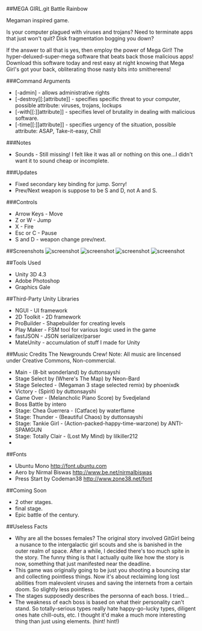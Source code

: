 ##MEGA GIRL.git Battle Rainbow

Megaman inspired game.

Is your computer plagued with viruses and trojans?  Need to terminate apps that just won't quit?  Disk fragmentation bogging you down?

If the answer to all that is yes, then employ the power of Mega Girl! The hyper-deluxed-super-mega software that beats back those malicious apps! Download this software today and rest easy at night knowing that Mega Girl's got your back, obliterating those nasty bits into smithereens!

###Command Arguments
* [-admin] - allows administrative rights
* [-destroy[[:]attribute]] - specifies specific threat to your computer, possible attribute: viruses, trojans, lockups
* [-with[[:]]attribute]] - specifies level of brutality in dealing with malicious software.
* [-time[[:]]attribute]] - specifies urgency of the situation, possible attribute: ASAP, Take-it-easy, Chill

###Notes
* Sounds - Still missing! I felt like it was all or nothing on this one...I didn't want it to sound cheap or incomplete.

###Updates
* Fixed secondary key binding for jump.  Sorry!
* Prev/Next weapon is suppose to be S and D, not A and S.

###Controls
* Arrow Keys - Move
* Z or W - Jump
* X - Fire
* Esc or C - Pause
* S and D - weapon change prev/next.

##Screenshots
![screenshot](https://github.com/ddionisio/game-off-2013/blob/master/Promo/screenshot_0.png?raw=true)
![screenshot](https://github.com/ddionisio/game-off-2013/blob/master/Promo/screenshot_1.png?raw=true)
![screenshot](https://github.com/ddionisio/game-off-2013/blob/master/Promo/screenshot_2.png?raw=true)
![screenshot](https://github.com/ddionisio/game-off-2013/blob/master/Promo/screenshot_3.png?raw=true)

##Tools Used
* Unity 3D 4.3
* Adobe Photoshop
* Graphics Gale

##Third-Party Unity Libraries
* NGUI - UI framework
* 2D Toolkit - 2D framework
* ProBuilder - Shapebuilder for creating levels
* Play Maker - FSM tool for various logic used in the game
* fastJSON - JSON serializer/parser
* MateUnity - accumulation of stuff I made for Unity

##Music Credits
The Newgrounds Crew!
Note: All music are lincensed under Creative Commons, Non-commercial.
* Main - (8-bit wonderland) by duttonsayshi
* Stage Select by (Where's The Map) by Neon-Bard
* Stage Selected - (Megaman 3 stage selected remix) by phoenixdk
* Victory - (Spirit) by duttonsayshi
* Game Over - (Melancholic Piano Score) by 5vedjeland
* Boss Battle by intero
* Stage: Chea Guerrera - (Catface) by waterflame
* Stage: Thunder - (Beautiful Chaos) by duttonsayshi
* Stage: Tankie Girl - (Action-packed-happy-time-warzone) by ANTI-SPAMGUN
* Stage: Totally Clair - (Lost My Mind) by lilkiller212
* 
##Fonts
* Ubuntu Mono http://font.ubuntu.com
* Aero by Nirmal Biswas http://www.be.net/nirmalbiswas
* Press Start by Codeman38 http://www.zone38.net/font

##Coming Soon
* 2 other stages.
* final stage.
* Epic battle of the century.
 
##Useless Facts
* Why are all the bosses females? The original story involved GitGirl being a nusance to the intergalactic girl scouts and she is banished in the outer realm of space.  After a while, I decided there's too much spite in the story. The funny thing is that I actually quite like how the story is now,  something that just manifested near the deadline.
* This game was originally going to be just you shooting a bouncing star and collecting pointless things.  Now it's about reclaiming long lost abilities from malevolent viruses and saving the internets from a certain doom.  So slightly less pointless.
* The stages supposedly describes the personna of each boss.  I tried...
* The weakness of each boss is based on what their personality can't stand.  So totally-serious types really hate happy-go-lucky types, diligent ones hate chill-outs, etc.  I thought it'd make a much more interesting thing than just using elements. (hint! hint!)
